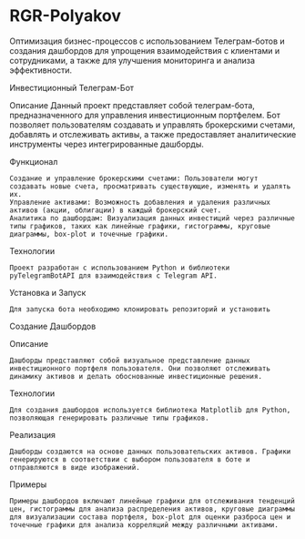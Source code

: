 # RGR-Polyakov
Оптимизация бизнес-процессов с использованием Телеграм-ботов и создания дашбордов для упрощения взаимодействия с клиентами и сотрудниками, а также для улучшения мониторинга и анализа эффективности.

Инвестиционный Телеграм-Бот

Описание
  Данный проект представляет собой телеграм-бота, предназначенного для управления инвестиционным портфелем. Бот позволяет пользователям создавать и управлять брокерскими счетами, добавлять и отслеживать активы, а также предоставляет аналитические инструменты через интегрированные дашборды.

Функционал

    Создание и управление брокерскими счетами: Пользователи могут создавать новые счета, просматривать существующие, изменять и удалять их.
    Управление активами: Возможность добавления и удаления различных активов (акции, облигации) в каждый брокерский счет.
    Аналитика по дашбордам: Визуализация данных инвестиций через различные типы графиков, таких как линейные графики, гистограммы, круговые диаграммы, box-plot и точечные графики.

Технологии

    Проект разработан с использованием Python и библиотеки pyTelegramBotAPI для взаимодействия с Telegram API.
    
Установка и Запуск

    Для запуска бота необходимо клонировать репозиторий и установить 

Создание Дашбордов

Описание

    Дашборды представляют собой визуальное представление данных инвестиционного портфеля пользователя. Они позволяют отслеживать динамику активов и делать обоснованные инвестиционные решения.
Технологии

    Для создания дашбордов используется библиотека Matplotlib для Python, позволяющая генерировать различные типы графиков.
Реализация

    Дашборды создаются на основе данных пользовательских активов. Графики генерируются в соответствии с выбором пользователя в боте и отправляются в виде изображений.
    
Примеры

    Примеры дашбордов включают линейные графики для отслеживания тенденций цен, гистограммы для анализа распределения активов, круговые диаграммы для визуализации состава портфеля, box-plot для оценки разброса цен и точечные графики для анализа корреляций между различными активами.
